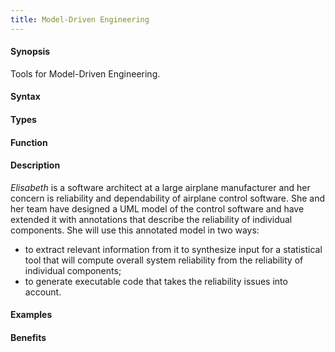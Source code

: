 ```yaml
---
title: Model-Driven Engineering
---
```


#### Synopsis

Tools for Model-Driven Engineering.

#### Syntax

#### Types

#### Function

#### Description

_Elisabeth_ is a software architect at a large airplane manufacturer and her concern is reliability and dependability of 
airplane control software. She and her team have designed a UML model of the control software and have extended it with annotations that describe the reliability of individual components. 
She will use this annotated model in two ways: 

*  to extract relevant information from it to synthesize input for a statistical tool that will compute overall system reliability from the reliability of individual components;
*  to generate executable code that takes the reliability issues into account.

#### Examples

#### Benefits


